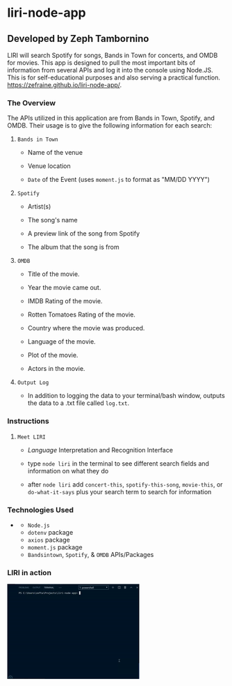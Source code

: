 # liri-node-app
## Developed by Zeph Tambornino
LIRI will search Spotify for songs, Bands in Town for concerts, and OMDB for movies. This app is designed to pull the most important bits of information from several APIs and log it into the console using Node.JS. This is for self-educational purposes and also serving a practical function. https://zefraine.github.io/liri-node-app/.

### The Overview
The APIs utilized in this application are from Bands in Town, Spotify, and OMDB. Their usage is to give the following information for each search:

1. `Bands in Town`
     * Name of the venue

     * Venue location

     * `Date` of the Event (uses `moment.js` to format as "MM/DD YYYY")


2. `Spotify`
     * Artist(s)

     * The song's name

     * A preview link of the song from Spotify

     * The album that the song is from


3. `OMDB`
     * Title of the movie.

     * Year the movie came out.

     * IMDB Rating of the movie.

     * Rotten Tomatoes Rating of the movie.

     * Country where the movie was produced.

     * Language of the movie.

     * Plot of the movie.

     * Actors in the movie.


4. `Output Log`
     * In addition to logging the data to your terminal/bash window, outputs the data to a .txt file called `log.txt`.

### Instructions
1. `Meet LIRI`
     * _Language_ Interpretation and Recognition Interface

     * type `node liri` in the terminal to see different search fields and information on what they do

     * after `node liri` add `concert-this`, `spotify-this-song`, `movie-this`, or `do-what-it-says` plus your search term to search for information
     
### Technologies Used
*
     * `Node.js`
     * `dotenv` package
     * `axios` package
     * `moment.js` package
     * `Bandsintown`, `Spotify`, & `OMDB` APIs/Packages

### LIRI in action
![Liri Demo](gif/ezgif.gif)
